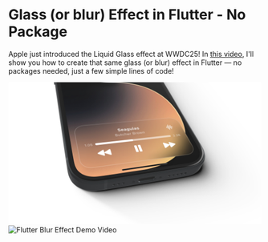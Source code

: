 # Glass (or blur) Effect in Flutter - No Package

Apple just introduced the Liquid Glass effect at WWDC25!
In [this video](https://youtu.be/j1V7O0OGz_Y), I'll show you how to create that same glass (or blur) effect in Flutter — no packages needed, just a few simple lines of code!

![Flutter Blur Effect Demo Image](blur_thum.jpg)
![Flutter Blur Effect Demo Video](flutter_blur_intro.gif)